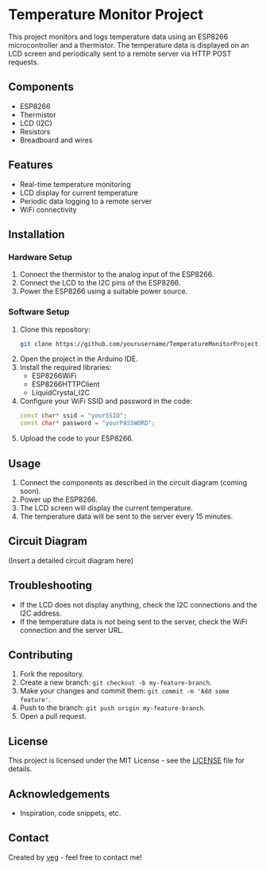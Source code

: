 # Temperature Monitor Project

This project monitors and logs temperature data using an ESP8266 microcontroller and a thermistor. The temperature data is displayed on an LCD screen and periodically sent to a remote server via HTTP POST requests.

## Components
- ESP8266
- Thermistor
- LCD (I2C)
- Resistors
- Breadboard and wires

## Features
- Real-time temperature monitoring
- LCD display for current temperature
- Periodic data logging to a remote server
- WiFi connectivity

## Installation
### Hardware Setup
1. Connect the thermistor to the analog input of the ESP8266.
2. Connect the LCD to the I2C pins of the ESP8266.
3. Power the ESP8266 using a suitable power source.

### Software Setup
1. Clone this repository:
    ```sh
    git clone https://github.com/yourusername/TemperatureMonitorProject.git
    ```
2. Open the project in the Arduino IDE.
3. Install the required libraries:
    - ESP8266WiFi
    - ESP8266HTTPClient
    - LiquidCrystal_I2C
4. Configure your WiFi SSID and password in the code:
    ```cpp
    const char* ssid = "yourSSID";
    const char* password = "yourPASSWORD";
    ```
5. Upload the code to your ESP8266.

## Usage
1. Connect the components as described in the circuit diagram (coming soon).
2. Power up the ESP8266.
3. The LCD screen will display the current temperature.
4. The temperature data will be sent to the server every 15 minutes.

## Circuit Diagram
(Insert a detailed circuit diagram here)

## Troubleshooting
- If the LCD does not display anything, check the I2C connections and the I2C address.
- If the temperature data is not being sent to the server, check the WiFi connection and the server URL.

## Contributing
1. Fork the repository.
2. Create a new branch: `git checkout -b my-feature-branch`.
3. Make your changes and commit them: `git commit -m 'Add some feature'`.
4. Push to the branch: `git push origin my-feature-branch`.
5. Open a pull request.

## License
This project is licensed under the MIT License - see the [LICENSE](LICENSE) file for details.

## Acknowledgements
- Inspiration, code snippets, etc.

## Contact
Created by [veg]([https://github.com/yourusername](https://github.com/vedategunduz)) - feel free to contact me!
